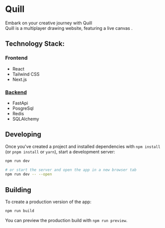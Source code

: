 # Quill

Embark on your creative journey with Quill <br/>
Quill is a multiplayer drawing website, featuring a live canvas .

## Technology Stack:

### Frontend

- React
- Tailwind CSS
- Next.js

### [Backend](https://github.com/anand2312/quill-server)

- FastApi
- PosgreSql
- Redis
- SQLAlchemy

## Developing

Once you've created a project and installed dependencies with `npm install` (or `pnpm install` or `yarn`), start a development server:

```bash
npm run dev

# or start the server and open the app in a new browser tab
npm run dev -- --open
```

## Building

To create a production version of the app:

```bash
npm run build
```

You can preview the production build with `npm run preview`.
